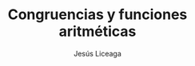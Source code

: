 ---
title: "Congruencias y funciones aritméticas"
year: 2021
thumbnail: "assets/img/Logo-ommgto.png"
topic: "Teoría de Números"
file: "assets/pdf/Congruencias-y-funciones-aritméticas.pdf"
author: "Jesús Liceaga"
level: "Intermedio"
alttext: "Congruencias que funcionan, ¿o funciones congruentes?"
---
